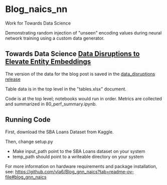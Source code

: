 # Blog_naics_nn
Work for Towards Data Science 

Demonstrating random injection of "unseen" encoding values during neural network training using a custom data generator.  

## Towards Data Science [Data Disruptions to Elevate Entity Embeddings](https://towardsdatascience.com/data-disruptions-to-elevate-entity-embeddings-b1ddf86a3c95)

The version of the data for the blog post is saved in the [data_disruptions release](https://github.com/vla6/Blog_naics_nn/releases/tag/data_disruptions)

Table data is in the top level in the "tables.xlsx" document.

Code is at the top level; notebooks would run in order. Metrics are collected and summarized in 80_perf_summary.ipynb.

## Running Code

First, download the SBA Loans Dataset from Kaggle.

Then, change setup.py

  * Make input_path point to the SBA Loans dataset on your system
  * temp_path should point to a writeable directory on your system

For more information on hardware requirements and package installation, see: https://github.com/vla6/Blog_gnn_naics?tab=readme-ov-file#blog_gnn_naics
